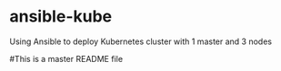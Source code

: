 # ansible-kube
Using Ansible to deploy Kubernetes cluster with 1 master and 3 nodes

#This is a master README file 
